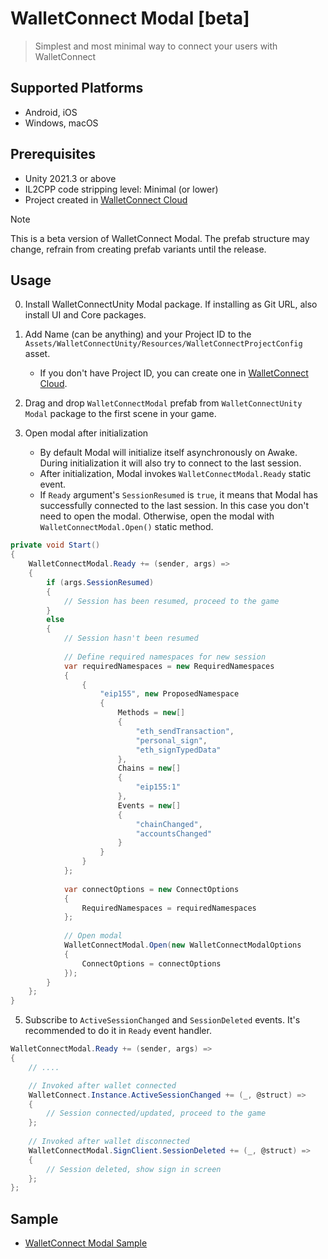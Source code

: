 # WalletConnect Modal [beta]

> Simplest and most minimal way to connect your users with WalletConnect

## Supported Platforms

* Android, iOS
* Windows, macOS

## Prerequisites

* Unity 2021.3 or above
* IL2CPP code stripping level: Minimal (or lower)
* Project created in [WalletConnect Cloud](https://cloud.walletconnect.com)

> [!NOTE]  
> This is a beta version of WalletConnect Modal. The prefab structure may change, refrain from creating prefab variants
> until the release.

## Usage

0. Install WalletConnectUnity Modal package. If installing as Git URL, also install UI and Core packages.
1. Add Name (can be anything) and your Project ID to
   the `Assets/WalletConnectUnity/Resources/WalletConnectProjectConfig` asset.
    - If you don't have Project ID, you can create one in [WalletConnect Cloud](https://cloud.walletconnect.com).

2. Drag and drop `WalletConnectModal` prefab from `WalletConnectUnity Modal` package to the first scene in your game.
3. Open modal after initialization
    - By default Modal will initialize itself asynchronously on Awake. During initialization it will also try to connect
      to the last
      session.
    - After initialization, Modal invokes `WalletConnectModal.Ready` static event.
    - If `Ready` argument's `SessionResumed` is `true`, it means that Modal has successfully connected to the last
      session. In this case you don't need to open the modal. Otherwise, open the modal with `WalletConnectModal.Open()`
      static method.

```csharp
private void Start()                                                 
{                                                                    
    WalletConnectModal.Ready += (sender, args) =>                    
    {                                                                
        if (args.SessionResumed)                                     
        {                                                            
            // Session has been resumed, proceed to the game                                  
        }                                                            
        else                                                         
        {                                                            
            // Session hasn't been resumed                           
                                                                     
            // Define required namespaces for new session            
            var requiredNamespaces = new RequiredNamespaces          
            {                                                        
                {                                                    
                    "eip155", new ProposedNamespace                  
                    {                                                
                        Methods = new[]                              
                        {                                            
                            "eth_sendTransaction",                   
                            "personal_sign",                         
                            "eth_signTypedData"                      
                        },                                           
                        Chains = new[]                               
                        {                                            
                            "eip155:1"                               
                        },                                           
                        Events = new[]                               
                        {                                            
                            "chainChanged",                          
                            "accountsChanged"                        
                        }                                            
                    }                                                
                }                                                    
            };                                                       
                                                                     
            var connectOptions = new ConnectOptions                  
            {                                                        
                RequiredNamespaces = requiredNamespaces              
            };                                                       
                                                                     
            // Open modal                                            
            WalletConnectModal.Open(new WalletConnectModalOptions    
            {                                                        
                ConnectOptions = connectOptions                      
            });                                                      
        }                                                            
    };                                                               
}                                                                    
```

5. Subscribe to `ActiveSessionChanged` and `SessionDeleted` events. It's recommended to do it in `Ready` event handler.

```csharp
WalletConnectModal.Ready += (sender, args) =>                      
{                  
    // ....

    // Invoked after wallet connected                              
    WalletConnect.Instance.ActiveSessionChanged += (_, @struct) => 
    {                                                              
        // Session connected/updated, proceed to the game          
    };                                                             
                                                                   
    // Invoked after wallet disconnected                           
    WalletConnectModal.SignClient.SessionDeleted += (_, @struct) =>
    {                                                              
        // Session deleted, show sign in screen                    
    };                                                             
};                                                                 
```

## Sample
* [WalletConnect Modal Sample](https://github.com/WalletConnect/WalletConnectUnity/tree/main/Packages/com.walletconnect.modal/Samples~/Modal%20Sample#readme)
